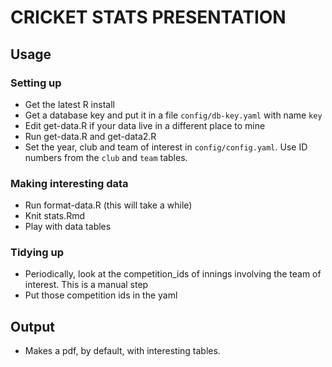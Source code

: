 # CRICKET STATS PRESENTATION

## Usage

### Setting up
 * Get the latest R install
 * Get a database key and put it in a file `config/db-key.yaml` with name `key`
 * Edit get-data.R if your data live in a different place to mine
 * Run get-data.R and get-data2.R
 * Set the year, club and team of interest in `config/config.yaml`. Use ID numbers from the `club` and `team` tables.
 
 
### Making interesting data
 * Run format-data.R (this will take a while)
 * Knit stats.Rmd
 * Play with data tables
 
### Tidying up
* Periodically, look at the competition_ids of innings involving the team of interest. This is a manual step
* Put those competition ids in the yaml
 
## Output

* Makes a pdf, by default, with interesting tables.
 
